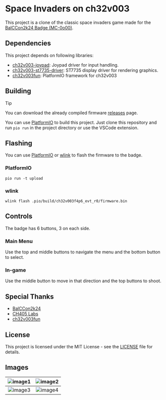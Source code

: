 # Space Invaders on ch32v003

This project is a clone of the classic space invaders game made for the [BalCCon2k24 Badge (MC-0o00)](https://ch405-labs.com/mc-0o00/).

## Dependencies

This project depends on following libraries:

- [ch32v003-joypad](https://gitlab.com/ch405labs/ch32v003-joypad): Joypad driver for input handling.
- [ch32v003-st7735-driver](https://gitlab.com/ch405labs/ch32v003-st7735-driver): ST7735 display driver for rendering graphics.
- [ch32v003fun](https://github.com/cnlohr/ch32v003fun): PlatformIO framework for ch32v003

## Building

> [!TIP]
> You can download the already compiled firmware [releases](https://github.com/jvvan/ch32v003-space-invaders/releases) page.


You can use [PlatformIO](https://platformio.org/) to build this project. Just clone this repository and run `pio run` in the project directory or use the VSCode extension.


## Flashing

You can use [PlatformIO](https://platformio.org/) or [wlink](https://github.com/ch32-rs/wlink/) to flash the firmware to the badge.

### PlatformIO
```
pio run -t upload
```

### wlink
```
wlink flash .pio/build/ch32v003f4p6_evt_r0/firmware.bin
```

## Controls

The badge has 6 buttons, 3 on each side.

### Main Menu

Use the top and middle buttons to navigate the menu and the bottom button to select.

### In-game

Use the middle button to move in that direction and the top buttons to shoot.


## Special Thanks

- [BalCCon2k24](https://2k24.balccon.org/)
- [CH405 Labs](https://ch405-labs.com/)
- [ch32v003fun](https://github.com/cnlohr/ch32v003fun)

## License

This project is licensed under the MIT License - see the [LICENSE](LICENSE) file for details.

## Images

| ![image1](https://github.com/user-attachments/assets/35e9f174-ab18-4464-9068-38515e3eacb7) | ![image2](https://github.com/user-attachments/assets/063a95b2-9bf0-41e1-b3e4-079e21eda4d3) |
|:--:|:--:|
| ![image3](https://github.com/user-attachments/assets/1ca8540b-19ca-450f-855c-bc837d248a08) | ![image4](https://github.com/user-attachments/assets/eb62fdef-250c-47dd-8867-1f30b5c87d5b) |


